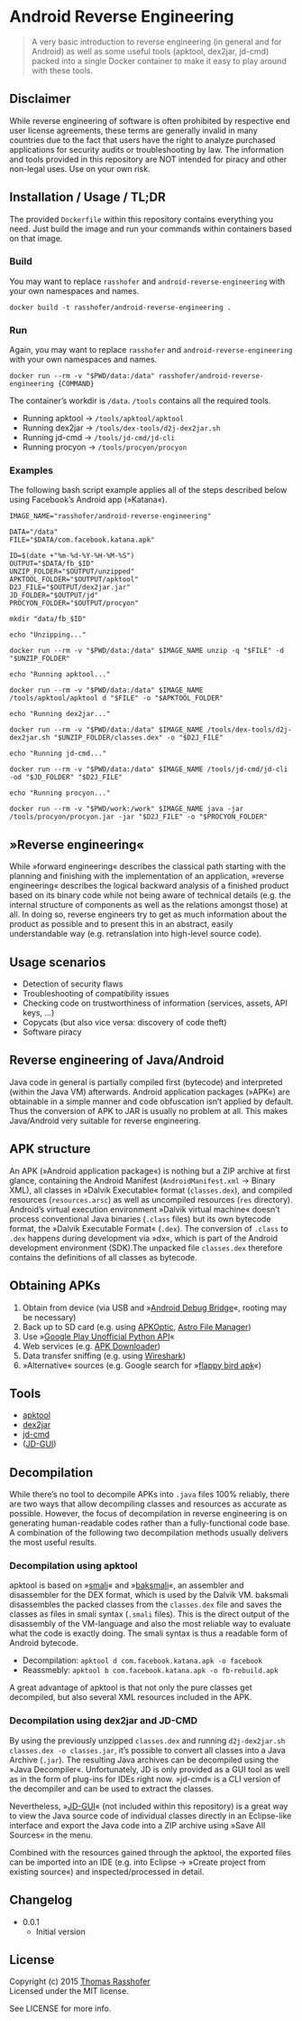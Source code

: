# Android Reverse Engineering

> A very basic introduction to reverse engineering (in general and for Android) as well as some useful tools (apktool, dex2jar, jd-cmd) packed into a single Docker container to make it easy to play around with these tools.

## Disclaimer

While reverse engineering of software is often prohibited by respective end user license agreements, these terms are generally invalid in many countries due to the fact that users have the right to analyze purchased applications for security audits or troubleshooting by law. The information and tools provided in this repository are NOT intended for piracy and other non-legal uses. Use on your own risk.

## Installation / Usage / TL;DR

The provided `Dockerfile` within this repository contains everything you need. Just build the image and run your commands within containers based on that image.

### Build

You may want to replace `rasshofer` and `android-reverse-engineering` with your own namespaces and names.

```shell
docker build -t rasshofer/android-reverse-engineering .
```

### Run

Again, you may want to replace `rasshofer` and `android-reverse-engineering` with your own namespaces and names.

```shell
docker run --rm -v "$PWD/data:/data" rasshofer/android-reverse-engineering {COMMAND}
```

The container’s workdir is `/data`. `/tools` contains all the required tools.

- Running apktool → `/tools/apktool/apktool`
- Running dex2jar → `/tools/dex-tools/d2j-dex2jar.sh`
- Running jd-cmd → `/tools/jd-cmd/jd-cli`
- Running procyon → `/tools/procyon/procyon`

### Examples

The following bash script example applies all of the steps described below using Facebook’s Android app (»Katana«).

```shell
IMAGE_NAME="rasshofer/android-reverse-engineering"

DATA="/data"
FILE="$DATA/com.facebook.katana.apk"

ID=$(date +"%m-%d-%Y-%H-%M-%S")
OUTPUT="$DATA/fb_$ID"
UNZIP_FOLDER="$OUTPUT/unzipped"
APKTOOL_FOLDER="$OUTPUT/apktool"
D2J_FILE="$OUTPUT/dex2jar.jar"
JD_FOLDER="$OUTPUT/jd"
PROCYON_FOLDER="$OUTPUT/procyon"

mkdir "data/fb_$ID"

echo "Unzipping..."

docker run --rm -v "$PWD/data:/data" $IMAGE_NAME unzip -q "$FILE" -d "$UNZIP_FOLDER"

echo "Running apktool..."

docker run --rm -v "$PWD/data:/data" $IMAGE_NAME /tools/apktool/apktool d "$FILE" -o "$APKTOOL_FOLDER"

echo "Running dex2jar..."

docker run --rm -v "$PWD/data:/data" $IMAGE_NAME /tools/dex-tools/d2j-dex2jar.sh "$UNZIP_FOLDER/classes.dex" -o "$D2J_FILE"

echo "Running jd-cmd..."

docker run --rm -v "$PWD/data:/data" $IMAGE_NAME /tools/jd-cmd/jd-cli -od "$JD_FOLDER" "$D2J_FILE"

echo "Running procyon..."

docker run --rm -v "$PWD/work:/work" $IMAGE_NAME java -jar /tools/procyon/procyon.jar -jar "$D2J_FILE" -o "$PROCYON_FOLDER"
```

## »Reverse engineering«

While »forward engineering« describes the classical path starting with the planning and finishing with the implementation of an application, »reverse engineering« describes the logical backward analysis of a finished product based on its binary code while not being aware of technical details (e.g. the internal structure of components as well as the relations amongst those) at all. In doing so, reverse engineers try to get as much information about the product as possible and to present this in an abstract, easily understandable way (e.g. retranslation into high-level source code).

## Usage scenarios

- Detection of security flaws
- Troubleshooting of compatibility issues
- Checking code on trustworthiness of information (services, assets, API keys, ...)
- Copycats (but also vice versa: discovery of code theft)
- Software piracy

## Reverse engineering of Java/Android

Java code in general is partially compiled first (bytecode) and interpreted (within the Java VM) afterwards. Android application packages (»APK«) are obtainable in a simple manner and code obfuscation isn’t applied by default. Thus the conversion of APK to JAR is usually no problem at all. This makes Java/Android very suitable for reverse engineering.

## APK structure

An APK (»Android application package«) is nothing but a ZIP archive at first glance, containing the Android Manifest (`AndroidManifest.xml` → Binary XML), all classes in »Dalvik Executable« format (`classes.dex`), and compiled resources (`resources.arsc`) as well as uncompiled resources (`res` directory). Android’s virtual execution environment »Dalvik virtual machine« doesn’t process conventional Java binaries (`.class` files) but its own bytecode format, the »Dalvik Executable Format« (`.dex`). The conversion of `.class` to `.dex` happens during development via »dx«, which is part of the Android development environment (SDK).The unpacked file `classes.dex` therefore contains the definitions of all classes as bytecode.

## Obtaining APKs

1. Obtain from device (via USB and »[Android Debug Bridge](http://developer.android.com/tools/help/adb.html)«, rooting may be necessary)
2. Back up to SD card (e.g. using [APKOptic](https://play.google.com/store/apps/details?id=com.mlst.appmanager), [Astro File Manager](https://play.google.com/store/apps/details?id=com.metago.astro))
3. Use »[Google Play Unofficial Python API](https://github.com/egirault/googleplay-api)«
4. Web services (e.g. [APK Downloader](http://apps.evozi.com/apk-downloader/))
5. Data transfer sniffing (e.g. using [Wireshark](http://www.wireshark.org/))
6. »Alternative« sources (e.g. Google search for »[flappy bird apk](https://www.google.com/search?q=flappy+bird+apk)«)

## Tools

- [apktool](http://ibotpeaches.github.io/Apktool/)
- [dex2jar](https://github.com/pxb1988/dex2jar)
- [jd-cmd](https://github.com/kwart/jd-cmd)
- ([JD-GUI](http://jd.benow.ca/))

## Decompilation

While there’s no tool to decompile APKs into `.java` files 100% reliably, there are two ways that allow decompiling classes and resources as accurate as possible. However, the focus of decompilation in reverse engineering is on generating human-readable codes rather than a fully-functional code base. A combination of the following two decompilation methods usually delivers the most useful results.

### Decompilation using apktool

apktool is based on »[smali](https://github.com/JesusFreke/smali)« and »[baksmali](https://github.com/JesusFreke/smali)«, an assembler and disassembler for the DEX format, which is used by the Dalvik VM. baksmali disassembles the packed classes from the `classes.dex` file and saves the classes as files in smali syntax (`.smali` files). This is the direct output of the disassembly of the VM-language and also the most reliable way to evaluate what the code is exactly doing. The smali syntax is thus a readable form of Android bytecode.

- Decompilation: `apktool d com.facebook.katana.apk -o facebook`
- Reassmebly: `apktool b com.facebook.katana.apk -o fb-rebuild.apk`

A great advantage of apktool is that not only the pure classes get decompiled, but also several XML resources included in the APK.

### Decompilation using dex2jar and JD-CMD

By using the previously unzipped `classes.dex` and running `d2j-dex2jar.sh classes.dex -o classes.jar`, it’s possible to convert all classes into a Java Archive (`.jar`). The resulting Java archives can be decompiled using the »Java Decompiler«. Unfortunately, JD is only provided as a GUI tool as well as in the form of plug-ins for IDEs right now. »jd-cmd« is a CLI version of the decompiler and can be used to extract the classes.

Nevertheless, »[JD-GUI](http://jd.benow.ca/)« (not included within this repository) is a great way to view the Java source code of individual classes directly in an Eclipse-like interface and export the Java code into a ZIP archive using »Save All Sources« in the menu.

Combined with the resources gained through the apktool, the exported files can be imported into an IDE (e.g. into Eclipse → »Create project from existing source«) and inspected/processed in detail.

## Changelog

* 0.0.1
  * Initial version

## License

Copyright (c) 2015 [Thomas Rasshofer](http://thomasrasshofer.com/)  
Licensed under the MIT license.

See LICENSE for more info.
